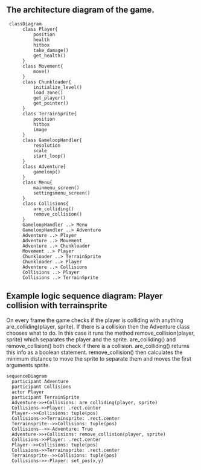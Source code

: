 ## The architecture diagram of the game.
```mermaid
 classDiagram
      class Player{
          position
          health
          hitbox
          take_damage()
          get_health()
      }
      class Movement{
          move()
      }
      class Chunkloader{
          initialize_level()
          load_zone()
          get_player()
          get_pointer()
      }
      class TerrainSprite{
          position
          hitbox
          image
      }
      class GameloopHandler{
          resolution
          scale
          start_loop()
      }
      class Adventure{
          gameloop()
      }
      class Menu{
          mainmenu_screen()
          settingsmenu_screen()
      }
      class Collisions{
          are_colliding()
          remove_collision()
      }
      GameloopHandler ..> Menu
      GameloopHandler ..> Adventure
      Adventure ..> Player
      Adventure ..> Movement
      Adventure ..> Chunkloader
      Movement ..> Player
      Chunkloader ..> TerrainSprite
      Chunkloader ..> Player
      Adventure ..> Collisions
      Collisions ..> Player
      Collisions ..> TerrainSprite
```

## Example logic sequence diagram: Player collision with terrainsprite
On every frame the game checks if the player is colliding with anything are_colliding(player, sprite). If there is a collision then the Adventure class chooses what to do. In this case it runs the method remove_collision(player, sprite) which separates the player and the sprite. are_colliding() and remove_collision() both check if there is a collision. are_colliding() returns this info as a boolean statement. remove_collision() then calculates the minimum distance to move the sprite to separate them and moves the first arguments sprite.
```mermaid
sequenceDiagram
  participant Adventure
  participant Collisions
  actor Player
  participant TerrainSprite
  Adventure->>+Collisions: are_colliding(player, sprite)
  Collisions->>Player: .rect.center
  Player-->>Collisions: tuple(pos)
  Collisions->>Terrainsprite: .rect.center
  Terrainsprite-->>Collisions: tuple(pos)
  Collisions-->>-Adventure: True
  Adventure->>+Collisions: remove_collision(player, sprite)
  Collisions->>Player: .rect.center
  Player-->>Collisions: tuple(pos)
  Collisions->>Terrainsprite: .rect.center
  Terrainsprite-->>Collisions: tuple(pos)
  Collisions->>-Player: set_pos(x,y)
```

